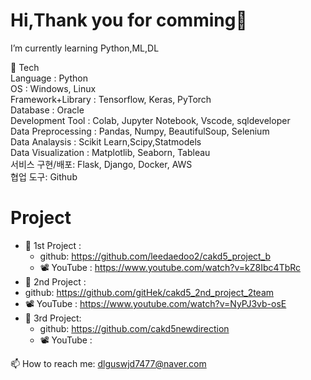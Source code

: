 # Hi,Thank you for comming👋
I’m currently learning Python,ML,DL

   🌱 Tech  
    Language : Python   
    OS : Windows, Linux  
    Framework+Library : Tensorflow, Keras, PyTorch  
    Database : Oracle  
    Development Tool : Colab, Jupyter Notebook, Vscode, sqldeveloper  
    Data Preprocessing : Pandas, Numpy, BeautifulSoup, Selenium  
    Data Analaysis : Scikit Learn,Scipy,Statmodels  
    Data Visualization : Matplotlib, Seaborn, Tableau  
    서비스 구현/배포: Flask, Django, Docker, AWS   
    협업 도구: Github  
    
   
   
 # Project 
 - 💬 1st Project :
   -    github:  https://github.com/leedaedoo2/cakd5_project_b 
   -   📽️ YouTube :  https://www.youtube.com/watch?v=kZ8Ibc4TbRc 
-   💬 2nd Project : 
   -   github: https://github.com/gitHek/cakd5_2nd_project_2team 
   -   📽️ YouTube : https://www.youtube.com/watch?v=NyPJ3vb-osE 
-  💬 3rd Project:  
   - github: https://github.com/cakd5newdirection
   -  📽️ YouTube : 

    
    

    
 📫 How to reach me: dlguswjd7477@naver.com
<!--
**hyunjung28/hyunjung28** is a ✨ _special_ ✨ repository because its `README.md` (this file) appears on your GitHub profile.

Here are some ideas to get you started:

- 🔭 I’m currently working on ...
- 🌱 
- 👯 I’m looking to collaborate on ...
- 🤔 I’m looking for help with ...
- 
- 📫 How to reach me: dlguswjd7477@naver.com
- 😄 Pronouns: ...
- ⚡ Fun fact: ...
-->
